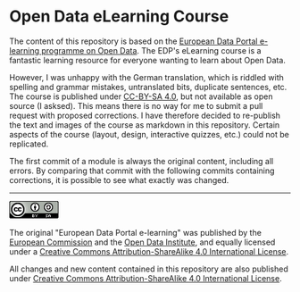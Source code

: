 # Open Data eLearning Course

The content of this repository is based on the [European Data Portal e-learning programme on Open Data](https://www.europeandataportal.eu/elearning/en/#/id/co-01). The EDP's eLearning course is a fantastic learning resource for everyone wanting to learn about Open Data.

However, I was unhappy with the German translation, which is riddled with spelling and grammar mistakes, untranslated bits, duplicate sentences, etc. The course is published under [CC-BY-SA 4.0](https://creativecommons.org/licenses/by-sa/4.0/), but not available as open source (I asksed). This means there is no way for me to submit a pull request with proposed corrections. I have therefore decided to re-publish the text and images of the course as markdown in this repository. Certain aspects of the course (layout, design, interactive quizzes, etc.) could not be replicated.

The first commit of a module is always the original content, including all errors. By comparing that commit with the following commits containing corrections, it is possible to see what exactly was changed.

<hr/>

[![Logo of the Creative Commons Attribution-ShareAlike License](images/cc-by-sa-88x31.png "CC-BY-SA Logo")](https://creativecommons.org/licenses/by-sa/4.0/)

The original "European Data Portal e-learning" was published by the [European Commission](https://ec.europa.eu/commission/index_en) and the [Open Data Institute](https://theodi.org/), and equally licensed under a [Creative Commons Attribution-ShareAlike 4.0 International License](https://creativecommons.org/licenses/by-sa/4.0/).

All changes and new content contained in this repository are also published under [Creative Commons Attribution-ShareAlike 4.0 International License](https://creativecommons.org/licenses/by-sa/4.0/).

